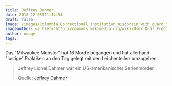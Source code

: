 ```yaml
---
title: Jeffrey Dahmer
date: 2018-12-05T11:14:54
draft: false
image: /images/Columbia_Correctional_Institution_Wisconsin_with_guard_tower.jpg
imageauthor: <a href="http://commons.wikimedia.org/wiki/User:Dual_Freq" title="User:Dual Freq">Dual Freq</a>
author: noqqe
tags:
---
```


Das "Milwaukee Monster" hat 16 Morde begangen und hat allerhand "lustige"
Praktiken an den Tag gelegt mit den Leichenteilen umzugehen.

> Jeffrey Lionel Dahmer war ein US-amerikanischer Serienmörder.
>
> Quelle: [Jeffrey Dahmer](https://de.wikipedia.org/wiki/Jeffrey_Dahmer)
